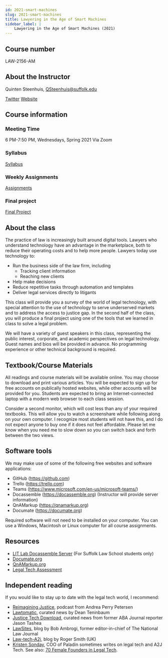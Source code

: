 ```yaml
---
id: 2021-smart-machines
slug: 2021-smart-machines
title: Lawyering in the Age of Smart Machines
sidebar_label: |
    Lawyering in the Age of Smart Machines (2021)
---
```

## Course number
LAW-2156-AM

## About the Instructor
Quinten Steenhuis, QSteenhuis@suffolk.edu

[Twitter](https://twitter.com/qsteenhuis)
[Website](https://nonprofittechy.com)

## Course information
### Meeting Time

6 PM-7:50 PM, Wednesdays, Spring 2021 Via Zoom

### Syllabus
[Syllabus](2021-smart-machines-syllabus.md)
### Weekly Assignments

[Assignments](2021-smart-machines-assignments.md)
### Final project

[Final Project](2021-smart-machines-rubric.md)
## About the class

The practice of law is increasingly built around digital tools. Lawyers who
understand technology have an advantage in the marketplace, both to reduce their
operating costs and to help more people. Lawyers today use technology to:

* Run the business side of the law firm, including
    * Tracking client information
    * Reaching new clients
* Help make decisions
* Reduce repetitive tasks through automation and templates
* Deliver legal services directly to litigants

This class will provide you a survey of the world of legal technology, with
special attention to the use of technology to serve underserved markets and to
address the access to justice gap.  In the second half of the class, you will
produce a final project using one of the tools that we learned in class to solve
a legal problem.

We will have a variety of guest speakers in this class, representing the public
interest, corporate, and academic perspectives on legal technology. Guest names
and bios will be provided in advance.
No programming experience or other technical background is required.

## Textbook/Course Materials

All readings and course materials will be available online. You may choose to
download and print various articles. You will be expected to sign up for free
accounts on publically hosted websites, while other accounts will be provided
for you. Students are expected to bring an Internet-connected laptop with a
modern web browser to each class session.

Consider a second monitor, which will cost less than any of your required
textbooks. This will allow you to watch a screenshare while following along on
your own computer. I recognize most students will not have this, and I do not
expect anyone to buy one if it does not feel affordable. Please let me know when
you need me to slow down so you can switch back and forth between the two views.

## Software tools
We may make use of some of the following free websites and software applications:

*	GitHub (https://github.com) 
*   Trello (https://trello.com)
*	Teams (https://www.microsoft.com/en-us/microsoft-teams/) 
*	Docassemble (https://docassemble.org) (Instructor will provide server information)
*	QnAMarkup (https://qnamarkup.org) 
*	Documate (https://documate.org)

Required software will not need to be installed on your computer. You can use a Windows, Macintosh or Linux computer for all course assignments. 

## Resources

* [LIT Lab Docassemble Server](https://apps-dev.suffolklitlab.org) (For Suffolk Law School students only)
* [Documate.org](https://documate.org)
* [QnAMarkup.org](https://www.qnamarkup.org/)
* [Legal Tech Assessment](https://ltaweb.azurewebsites.net/)

## Independent reading

If you would like to stay up to date with the legal tech world, I recommend:

* [Reimagining Justice](http://www.andreaperrypetersen.com.au/), podcast from Andrea Perry Petersen
* [Lawtomatic](https://tinyletter.com/gteninbaum/archive), curated news by Dean Teninbaum
* [Justice Tech Download](https://www.justicetech.download/), curated news from former ABA Journal reporter Jason Tashea
* [LawSites](https://www.lawsitesblog.com/), blog by Bob Ambrogi, former editor-in-chief of The National Law Journal
* [Law-tech-A2j](https://law-tech-a2j.org/), blog by Roger Smith (UK)
* [Kristen Sonday](http://kristensonday.com/press), COO of Paladin sometimes writes on legal tech and A2J Tech. See also: [70 Female Founders in Legal Tech](https://kristensonday.medium.com/fifty-female-founders-in-legaltech-2d1b32020919).
